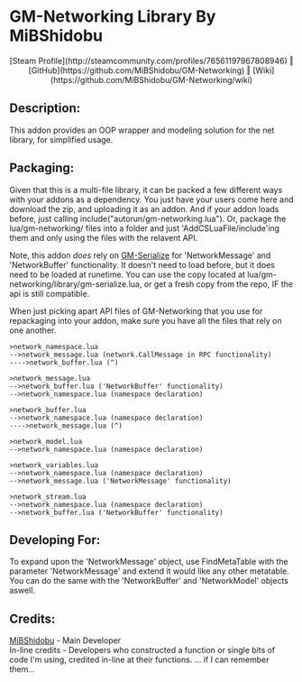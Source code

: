 GM-Networking Library By MiBShidobu
===

<center>[Steam Profile](http://steamcommunity.com/profiles/76561197967808946) &#x02016; [GitHub](https://github.com/MiBShidobu/GM-Networking) &#x02016; [Wiki](https://github.com/MiBShidobu/GM-Networking/wiki)</center>

## Description: ##
This addon provides an OOP wrapper and modeling solution for the net library, for simplified usage.

## Packaging: ##
Given that this is a multi-file library, it can be packed a few different ways with your addons as a dependency. You just have your users come here and download the zip, and uploading it as an addon. And if your addon loads before, just calling include("autorun/gm-networking.lua"). Or, package the lua/gm-networking/ files into a folder and just 'AddCSLuaFile/include'ing them and only using the files with the relavent API.

Note, this addon *does* rely on [GM-Serialize](https://github.com/MiBShidobu/GM-Serialize) for 'NetworkMessage' and 'NetworkBuffer' functionality. It doesn't need to load before, but it does need to be loaded at runetime. You can use the copy located at lua/gm-networking/library/gm-serialize.lua, or get a fresh copy from the repo, IF the api is still compatible.

When just picking apart API files of GM-Networking that you use for repackaging into your addon, make sure you have all the files that rely on one another.
```
>network_namespace.lua
-->network_message.lua (network.CallMessage in RPC functionality)
---->network_buffer.lua (^)

>network_message.lua
-->network_buffer.lua ('NetworkBuffer' functionality)
-->network_namespace.lua (namespace declaration)

>network_buffer.lua
-->network_namespace.lua (namespace declaration)
---->network_message.lua (^)

>network_model.lua
-->network_namespace.lua (namespace declaration)

>network_variables.lua
-->network_namespace.lua (namespace declaration)
-->network_message.lua ('NetworkMessage' functionality)

>network_stream.lua
-->network_namespace.lua (namespace declaration)
-->network_buffer.lua ('NetworkBuffer' functionality)
```


## Developing For: ##
To expand upon the 'NetworkMessage' object, use FindMetaTable with the parameter 'NetworkMessage' and extend it would like any other metatable. You can do the same with the 'NetworkBuffer' and 'NetworkModel' objects aswell.

## Credits: ##
[MiBShidobu](http://steamcommunity.com/profiles/76561197967808946) - Main Developer<br />
In-line credits - Developers who constructed a function or single bits of code I'm using, credited in-line at their functions. ... if I can remember them...